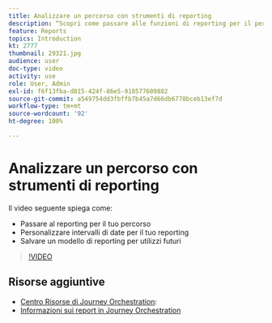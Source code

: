```yaml
---
title: Analizzare un percorso con strumenti di reporting
description: “Scopri come passare alle funzioni di reporting per il percorso, personalizzare gli intervalli di date per il rapporto e salvare un modello di la generazione dei rapporti da riutilizzare in un secondo tempo.”
feature: Reports
topics: Introduction
kt: 2777
thumbnail: 29321.jpg
audience: user
doc-type: video
activity: use
role: User, Admin
exl-id: f6f13fba-d815-424f-86e5-918577609882
source-git-commit: a549754dd3fbffb7b45a7d66db6778bceb13ef7d
workflow-type: tm+mt
source-wordcount: '92'
ht-degree: 100%

---
```


# Analizzare un percorso con strumenti di reporting

Il video seguente spiega come:

* Passare al reporting per il tuo percorso
* Personalizzare intervalli di date per il tuo reporting
* Salvare un modello di reporting per utilizzi futuri

>[!VIDEO](https://video.tv.adobe.com/v/29321?quality=12)

## Risorse aggiuntive

* [Centro Risorse di Journey Orchestration](https://experienceleague.adobe.com/docs/journeys/using/journey-orchestration-home.html?lang=it):
* [Informazioni sui report in Journey Orchestration](https://experienceleague.adobe.com/docs/journeys/using/journey-reports/about-journey-reports.html?lang=it)
